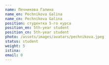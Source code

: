 ```yaml
---
name: Печникова Галина
name_en: Pechnikova Galina
name_cn: Pechnikova Galina
position: студентка 5-го курса
position_en: 5th-year student
position_cn: 5th-year student
photo: /assets/images/avatars/pechnikova.jpeg
status: student
weight: 5
istina: 
email: 0
---
```


